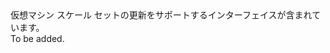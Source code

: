 <Namespace Name="Microsoft.Azure.Management.Compute.Fluent.VirtualMachineScaleSet.Update">
  <Docs>
    <summary>仮想マシン スケール セットの更新をサポートするインターフェイスが含まれています。</summary> 
    <remarks>To be added.</remarks>
  </Docs>
</Namespace>
